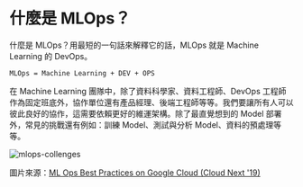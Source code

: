 # 什麼是 MLOps？

什麼是 MLOps？用最短的一句話來解釋它的話，MLOps 就是 Machine Learning 的 DevOps。

```
MLOps = Machine Learning + DEV + OPS
```

在 Machine Learning 團隊中，除了資料科學家、資料工程師、DevOps 工程師作為固定班底外，協作單位還有產品經理、後端工程師等等。我們要讓所有人可以彼此良好的協作，這需要依賴更好的維運架構。除了最直覺想到的 Model 部署外，常見的挑戰還有例如：訓練 Model、測試與分析 Model、資料的預處理等等。

![mlops-collenges](https://github.com/alincode/30-days-of-mlops/raw/master/assets/mlops-collenges.png)

圖片來源：[ML Ops Best Practices on Google Cloud (Cloud Next '19)](https://www.youtube.com/watch?v=20h_RTHEtZI)
